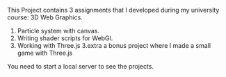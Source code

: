 This Project contains 3 assignments that I developed during my university course: 3D Web Graphics. 
1. Particle system with canvas.
2. Writing shader scripts for WebGl.
3. Working with Three.js 
3.extra a bonus project where I made a small game with Three.js

You need to start a local server to see the projects. 
